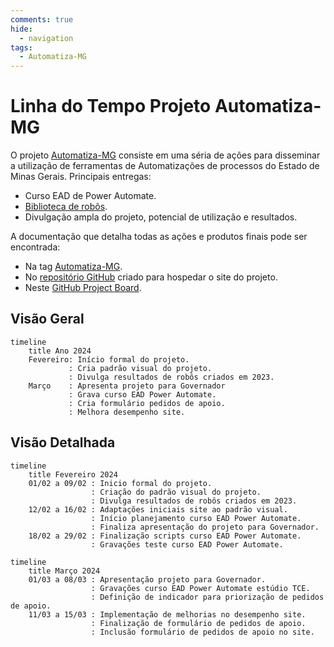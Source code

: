 ```yaml
---
comments: true
hide:
  - navigation
tags:
  - Automatiza-MG
---
```


# Linha do Tempo Projeto Automatiza-MG

O projeto [Automatiza-MG](https://automatiza-mg.github.io/automatizacoes/) consiste em uma séria de ações para disseminar a utilização de ferramentas de Automatizações de processos do Estado de Minas Gerais. Principais entregas:

- Curso EAD de Power Automate.
- [Biblioteca de robôs](https://automatiza-mg.github.io/automatizacoes/robos/).
- Divulgação ampla do projeto, potencial de utilização e resultados.

A documentação que detalha todas as ações e produtos finais pode ser encontrada:

- Na tag [Automatiza-MG](../../tags/#automatiza-mg).
- No [repositório GitHub](https://github.com/automatiza-mg/automatizacoes) criado para hospedar o site do projeto.
- Neste [GitHub Project Board](https://github.com/orgs/automatiza-mg/projects/1/views/15).

## Visão Geral

```mermaid
timeline
    title Ano 2024
    Fevereiro: Início formal do projeto.
             : Cria padrão visual do projeto.
             : Divulga resultados de robôs criados em 2023.
    Março    : Apresenta projeto para Governador
             : Grava curso EAD Power Automate.
             : Cria formulário pedidos de apoio.
             : Melhora desempenho site.
```

## Visão Detalhada

```mermaid
timeline
    title Fevereiro 2024
    01/02 a 09/02 : Inicio formal do projeto.
                  : Criação do padrão visual do projeto.
                  : Divulga resultados de robôs criados em 2023.
    12/02 a 16/02 : Adaptações iniciais site ao padrão visual.
                  : Início planejamento curso EAD Power Automate.
                  : Finaliza apresentação do projeto para Governador.
    18/02 a 29/02 : Finalização scripts curso EAD Power Automate.
                  : Gravações teste curso EAD Power Automate.
```

```mermaid
timeline
    title Março 2024
    01/03 a 08/03 : Apresentação projeto para Governador.
                  : Gravações curso EAD Power Automate estúdio TCE.
                  : Definição de indicador para priorização de pedidos de apoio.
    11/03 a 15/03 : Implementação de melhorias no desempenho site.
                  : Finalização de formulário de pedidos de apoio.
                  : Inclusão formulário de pedidos de apoio no site.
```
